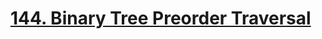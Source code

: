 # [144. Binary Tree Preorder Traversal](https://leetcode.com/problems/binary-tree-preorder-traversal/)
